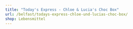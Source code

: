 ```yaml
---
title: "Today's Express - Chloe & Lucia's Choc Box"
url: /belfast/todays-express-chloe-und-lucias-choc-box/
shop: Lebensmittel
---
```

